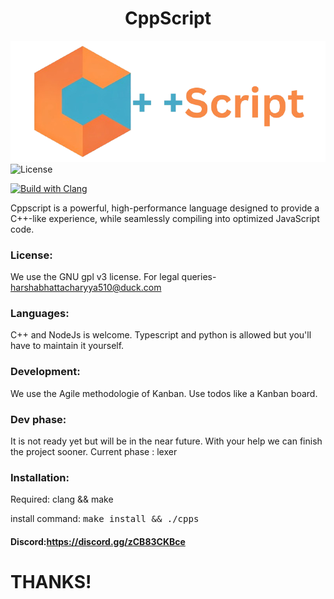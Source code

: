 <h1 style="text-align: center;">CppScript</h1>

<img src="https://github.com/Harsha-Bhattacharyya/CppScript/blob/Master/logo.png"/>

<img alt="License" src="https://img.shields.io/github/license/lunarvim/lunarvim?style=for-the-badge&logo=starship&color=ee999f&logoColor=D9E0EE&labelColor=302D41" />

  [![Build with Clang](https://github.com/Harsha-Bhattacharyya/CppScript/actions/workflows/c-cpp.yml/badge.svg)](https://github.com/Harsha-Bhattacharyya/CppScript/actions/workflows/c-cpp.yml)
  
Cppscript is a powerful, high-performance language designed to provide a C++-like experience, while seamlessly compiling into optimized JavaScript code.

### License:

We use the GNU gpl v3 license.
For legal queries- harshabhattacharyya510@duck.com 

### Languages:

C++ and NodeJs is welcome.
Typescript and python is allowed but you'll have to maintain it yourself.

### Development:

We use the Agile methodologie of Kanban.
Use todos like a Kanban board.

### Dev phase:

It is not ready yet but will be in the near future. With your help we can finish the project sooner.
Current phase : lexer

### Installation:

Required: clang && make

install command: <tt>make install && ./cpps</tt>

#### Discord:https://discord.gg/zCB83CKBce

#                THANKS!
